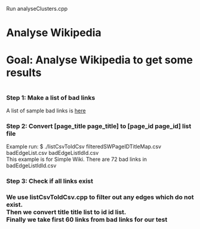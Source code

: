 Run analyseClusters.cpp
# Analyse Wikipedia
<h1>Goal: Analyse Wikipedia to get some results <h1>
 

<h3>Step 1: Make a list of bad links </h3>
A list of sample bad links is <a href="https://github.com/ediston/MiningWikiPedia/blob/master/data/BadLinks.csv" >here</a>

<h3>Step 2: Convert [page_title page_title] to [page_id page_id] list file </h3>
Example run: $ ./listCsvToIdCsv filteredSWPageIDTitleMap.csv badEdgeList.csv badEdgeListIdId.csv </br>
This example is for Simple Wiki. There are 72 bad links in badEdgeListIdId.csv

<h3>Step 3: Check if all links exist<h3>
We use listCsvToIdCsv.cpp to filter out any edges which do not exist.</br>
Then we convert title title list to id id list.</br>
Finally we take first 60 links from bad links for our test</br>

 
